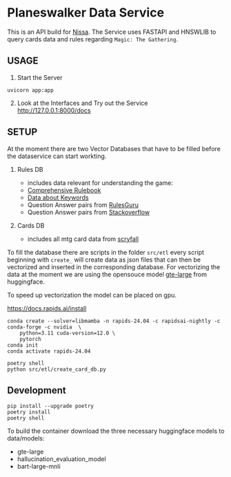 # Planeswalker Data Service  

This is an API build for [Nissa](https://github.com/krflorian/planeswalker_companion). 
The Service uses FASTAPI and HNSWLIB to query cards data and rules regarding `Magic: The Gathering`. 

## USAGE  

1.  Start the Server 
```shell 
uvicorn app:app
```

2. Look at the Interfaces and Try out the Service  
http://127.0.0.1:8000/docs

## SETUP

At the moment there are two Vector Databases that have to be filled before the dataservice can start workting. 

1. Rules DB 
    - includes data relevant for understanding the game:
    - [Comprehensive Rulebook](https://magic.wizards.com/en/rules)
    - [Data about Keywords](https://en.wikipedia.org/wiki/List_of_Magic:_The_Gathering_keywords)
    - Question Answer pairs from [RulesGuru](https://rulesguru.net/)  
    - Question Answer pairs from [Stackoverflow](https://boardgames.stackexchange.com/questions/tagged/magic-the-gathering)

2. Cards DB 
    - includes all mtg card data from [scryfall](https://scryfall.com/docs/api/bulk-data)

To fill the database there are scripts in the folder `src/etl` every script beginning with `create_` will create data as json files that can then be vectorized and inserted in the corresponding database. For vectorizing the data at the moment we are using the opensouce model [gte-large](https://huggingface.co/thenlper/gte-large) from huggingface.

To speed up vectorization the model can be placed on gpu. 

https://docs.rapids.ai/install
```shell 
conda create --solver=libmamba -n rapids-24.04 -c rapidsai-nightly -c conda-forge -c nvidia  \
    python=3.11 cuda-version=12.0 \
    pytorch
conda init 
conda activate rapids-24.04

poetry shell 
python src/etl/create_card_db.py
```

## Development 

```shell 
pip install --upgrade poetry 
poetry install 
poetry shell 
```

To build the container download the three necessary huggingface models to data/models: 
- gte-large 
- hallucination_evaluation_model
- bart-large-mnli

